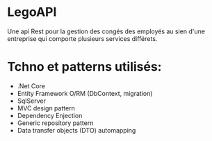 # LegoAPI
Une api Rest pour la gestion des congés des employés au sien d'une entreprise qui comporte plusieurs services différets.

# Tchno et patterns utilisés:

* .Net Core
* Entity Framework O/RM (DbContext, migration)
* SqlServer
* MVC design pattern
* Dependency Enjection
* Generic repository pattern
* Data transfer objects (DTO) automapping

